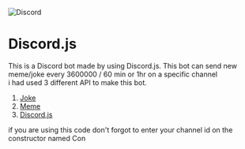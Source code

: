 <img src="https://1000logos.net/wp-content/uploads/2021/06/Discord-logo.png" alt="Discord"></img>
<h1>Discord.js</h1>
<p>This is a Discord bot made by using  Discord.js. This bot can send new meme/joke every 3600000 / 60 min or 1hr on a specific channel      <br>
   i had used 3 different API to make this bot. 
   
   <ol>
     <li><a href='https://v2.jokeapi.dev/joke/Any'> Joke</a>       </li>
     <li><a href="https://meme-api.com/gimme">Meme  </a> </li>
      <li><a href="https://discord.js.org/">Discord.js  </a> </li>
   </ol>
   

</p>

<p>if you are using this code don't forgot to enter your channel id on the  constructor named Con  </p>

